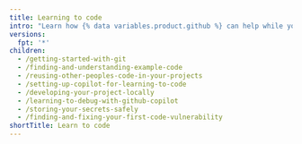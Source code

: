 ```yaml
---
title: Learning to code
intro: "Learn how {% data variables.product.github %} can help while you're learning to code."
versions:
  fpt: '*'
children:
  - /getting-started-with-git
  - /finding-and-understanding-example-code
  - /reusing-other-peoples-code-in-your-projects
  - /setting-up-copilot-for-learning-to-code
  - /developing-your-project-locally
  - /learning-to-debug-with-github-copilot
  - /storing-your-secrets-safely
  - /finding-and-fixing-your-first-code-vulnerability
shortTitle: Learn to code
---
```

